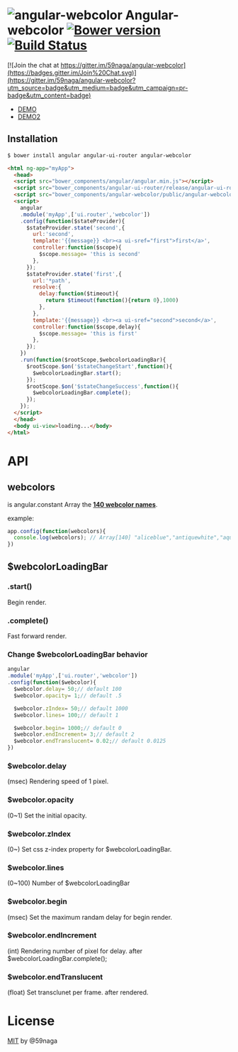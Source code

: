# ![angular-webcolor][.svg] Angular-webcolor [![Bower version][bower-image]][bower] [![Build Status][travis-image]][travis]

[![Join the chat at https://gitter.im/59naga/angular-webcolor](https://badges.gitter.im/Join%20Chat.svg)](https://gitter.im/59naga/angular-webcolor?utm_source=badge&utm_medium=badge&utm_campaign=pr-badge&utm_content=badge)

* [DEMO](http://jsrun.it/59naga/angular-webcolor)
* [DEMO2](http://jsrun.it/59naga/yHIb)

## Installation
```bash
$ bower install angular angular-ui-router angular-webcolor
```

```html
<html ng-app="myApp">
  <head>
  <script src="bower_components/angular/angular.min.js"></script>
  <script src="bower_components/angular-ui-router/release/angular-ui-router.min.js"></script>
  <script src="bower_components/angular-webcolor/public/angular-webcolor.min.js"></script>
  <script>
    angular
    .module('myApp',['ui.router','webcolor'])
    .config(function($stateProvider){
      $stateProvider.state('second',{
        url:'second',
        template:'{{message}} <br><a ui-sref="first">first</a>',
        controller:function($scope){
          $scope.message= 'this is second'
        },
      });
      $stateProvider.state('first',{
        url:'*path',
        resolve:{
          delay:function($timeout){
            return $timeout(function(){return 0},1000)
          },
        },
        template:'{{message}} <br><a ui-sref="second">second</a>',
        controller:function($scope,delay){
          $scope.message= 'this is first'
        },
      });
    })
    .run(function($rootScope,$webcolorLoadingBar){
      $rootScope.$on('$stateChangeStart',function(){
        $webcolorLoadingBar.start();
      });
      $rootScope.$on('$stateChangeSuccess',function(){
        $webcolorLoadingBar.complete();
      });
    });
  </script>
  </head>
  <body ui-view>loading...</body>  
</html>
```

# API
## webcolors
is angular.constant Array the **[140 webcolor names](http://www.w3schools.com/html/html_colornames.asp)**.

example:
```js
app.config(function(webcolors){
  console.log(webcolors); // Array[140] "aliceblue","antiquewhite","aqua","...""
})
```
## $webcolorLoadingBar
### .start()
Begin render.
### .complete()
Fast forward render.

### Change $webcolorLoadingBar behavior
```js
angular
.module('myApp',['ui.router','webcolor'])
.config(function($webcolor){
  $webcolor.delay= 50;// default 100
  $webcolor.opacity= 1;// default .5

  $webcolor.zIndex= 50;// default 1000
  $webcolor.lines= 100;// default 1

  $webcolor.begin= 1000;// default 0
  $webcolor.endIncrement= 3;// default 2
  $webcolor.endTranslucent= 0.02;// default 0.0125
})
```
### $webcolor.delay
(msec) Rendering speed of 1 pixel.

### $webcolor.opacity
(0~1) Set the initial opacity.

### $webcolor.zIndex
(0~) Set css z-index property for $webcolorLoadingBar.

### $webcolor.lines
(0~100) Number of $webcolorLoadingBar

### $webcolor.begin
(msec) Set the maximum randam delay for begin render.

### $webcolor.endIncrement
(int) Rendering number of pixel for delay. after $webcolorLoadingBar.complete();
### $webcolor.endTranslucent
(float) Set transclunet per frame. after rendered.

# License
[MIT][License] by @59naga

[License]: http://59naga.mit-license.org/

[.svg]: https://cdn.rawgit.com/59naga/angular-webcolor/master/.svg?

[bower-image]: https://badge.fury.io/bo/angular-webcolor.svg
[bower]: http://badge.fury.io/bo/angular-webcolor
[travis-image]: https://travis-ci.org/59naga/angular-webcolor.svg?branch=master
[travis]: https://travis-ci.org/59naga/angular-webcolor
